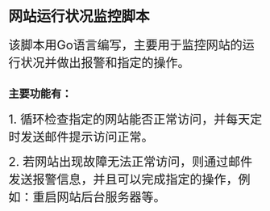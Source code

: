 # 网站运行状况监控脚本

<font size=5>该脚本用Go语言编写，主要用于监控网站的运行状况并做出报警和指定的操作。</font>

## 主要功能有：

<font size=5>1. 循环检查指定的网站能否正常访问，并每天定时发送邮件提示访问正常。</font>

<font size=5>2. 若网站出现故障无法正常访问，则通过邮件发送报警信息，并且可以完成指定的操作，例如：重启网站后台服务器等。</font>